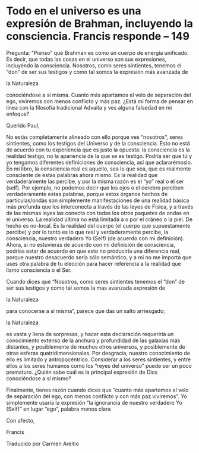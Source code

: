 # Todo en el universo es una expresión de Brahman, incluyendo la consciencia.  Francis responde – 149

Pregunta: &ldquo;Pienso&rdquo; que Brahman es como un cuerpo de energ&iacute;a unificado. Es decir, que todas las cosas en el universo son sus expresiones, incluyendo la consciencia. Nosotros, como seres sintientes, tenemos el &ldquo;don&rdquo; de ser sus testigos y como tal somos la expresi&oacute;n m&aacute;s avanzada de 

la Naturaleza

 conoci&eacute;ndose a s&iacute; misma. Cuanto m&aacute;s apartamos el velo de separaci&oacute;n del ego, viviremos con menos conflicto y m&aacute;s paz. &iquest;Est&aacute; mi forma de pensar en l&iacute;nea con la filosof&iacute;a tradicional Advaita y ves alguna falsedad en mi enfoque?

Querido Paul,

No est&aacute;s completamente alineado con ello porque ves &ldquo;nosotros&rdquo;, seres sintientes, como los testigos del Universo y de la consciencia. Esto no est&aacute; de acuerdo con tu experiencia que es justo la opuesta: la consciencia es la realidad testigo, no la apariencia de la que se es testigo. Podr&iacute;a ser que t&uacute; y yo tengamos diferentes definiciones de consciencia, as&iacute; que aclarar&eacute;moslo. En mi libro, la consciencia real es aquello, sea lo que sea, que es realmente consciente de estas palabras ahora mismo. Es la realidad que verdaderamente las percibe, y por la misma raz&oacute;n es el &ldquo;yo&rdquo; real o el ser (self). Por ejemplo, no podemos decir que los ojos o el cerebro perciben verdaderamente estas palabras, porque estos &oacute;rganos hechos de part&iacute;culas/ondas son simplemente manifestaciones de una realidad b&aacute;sica m&aacute;s profunda que los interconecta a trav&eacute;s de las leyes de F&iacute;sica, y a trav&eacute;s de las mismas leyes las conecta con todas los otros paquetes de ondas en el universo. La realidad &uacute;ltima no est&aacute; limitada a o por el cr&aacute;neo o la piel. De hecho es no-local. Es la realidad del cuerpo (el cuerpo que supuestamente percibe) y por lo tanto es lo que real y verdaderamente percibe, la consciencia, nuestro verdadero Yo (Self) (de acuerdo con mi definici&oacute;n). Ahora, si no estuvieras de acuerdo con mi definici&oacute;n de consciencia, podr&iacute;as estar de acuerdo en que esto no producir&iacute;a una diferencia real, porque nuestro desacuerdo ser&iacute;a s&oacute;lo sem&aacute;ntico, y a mi no me importa que uses otra palabra de tu elecci&oacute;n para hacer referencia a la realidad que llamo consciencia o el Ser.

Cuando dices que &ldquo;Nosotros, como seres sintientes tenemos el &ldquo;don&rdquo; de ser sus testigos y como tal somos la mas avanzada expresi&oacute;n de 

la Naturaleza

 para conocerse a s&iacute; misma&rdquo;, parece que das un salto arriesgado; 

la Naturaleza

 es vasta y llena de sorpresas, y hacer esta declaraci&oacute;n requerir&iacute;a un conocimiento extenso de la anchura y profundidad de las galaxias m&aacute;s distantes, y posiblemente de muchos otros universos, y posiblemente de otras esferas quatridimensionales. Por desgracia, nuestro conocimiento de ello es limitado y antropoc&eacute;ntrico. Considerar a los seres sintientes, y entre ellos a los seres humanos como los &ldquo;reyes del universo&rdquo; puede ser un poco prematuro. &iquest;Qui&eacute;n sabe cu&aacute;l es la principal expresi&oacute;n de Dios conoci&eacute;ndose a s&iacute; mismo?

Finalmente, tienes raz&oacute;n cuando dices que &ldquo;cuanto m&aacute;s apartamos el velo de separaci&oacute;n del ego, con menos conflicto y con m&aacute;s paz viviremos&rdquo;. Yo simplemente usar&iacute;a la expresi&oacute;n &ldquo;la ignorancia de nuestro verdadero Yo (Self)&rdquo; en lugar &ldquo;ego&rdquo;, palabra menos clara 

Con afecto,

Francis

Traducido por Carmen Areitio


